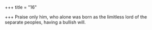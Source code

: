 +++
title = "16"

+++
Praise only him, who alone was born as the limitless lord of the  separate peoples,
having a bullish will.